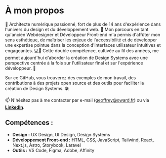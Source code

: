 # À mon propos

👋 Architecte numérique passionné, fort de plus de 14 ans d'expérience dans l'univers du design et du développement web. 🚀 Mon parcours en tant qu'ancien Webdesigner et Développeur Front-end m'a permis d'affûter mon sens esthétique, de maîtriser les enjeux de l'accessibilité et de développer une expertise pointue dans la conception d'interfaces utilisateur intuitives et engageantes. 💻🎨 Cette double compétence, cultivée au fil des années, me permet aujourd'hui d'aborder la création de Design Systems avec une perspective centrée à la fois sur l'utilisateur final et sur l'expérience développeur. 👀

Sur ce GitHub, vous trouverez des exemples de mon travail, des contributions à des projets open source et des outils pour faciliter la création de Design Systems. 🛠️

📫 N'hésitez pas à me contacter par e-mail ([geoffrey@oward.fr](mailto:geoffrey@oward.fr)) ou via [**LinkedIn**](https://www.linkedin.com/in/geoffrey-dumoutier-84700030/).
## Compétences :

*   **Design :** UX Design, UI Design, Design Systems
*   **Développement Front-end :** HTML, CSS, JavaScript, Tailwind, React, Next.js, Astro, Storybook, Laravel
*   **Outils :** VS Code, Figma, Adobe, Affinity

<!---
Oward-Studio/Oward-Studio is a ✨ special ✨ repository because its `README.md` (this file) appears on your GitHub profile.
You can click the Preview link to take a look at your changes.
--->
